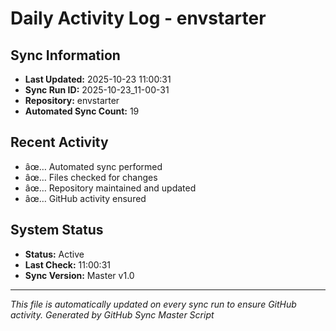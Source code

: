 ﻿# Daily Activity Log - envstarter

## Sync Information
- **Last Updated:** 2025-10-23 11:00:31
- **Sync Run ID:** 2025-10-23_11-00-31
- **Repository:** envstarter
- **Automated Sync Count:** 19

## Recent Activity
- âœ… Automated sync performed
- âœ… Files checked for changes
- âœ… Repository maintained and updated
- âœ… GitHub activity ensured

## System Status
- **Status:** Active
- **Last Check:** 11:00:31
- **Sync Version:** Master v1.0

---
*This file is automatically updated on every sync run to ensure GitHub activity.*
*Generated by GitHub Sync Master Script*
